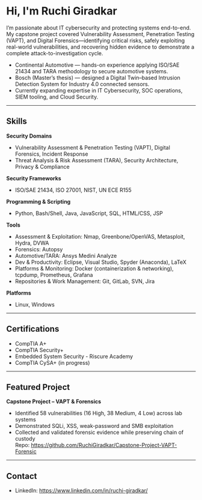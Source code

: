 # Hi, I'm Ruchi Giradkar

I’m passionate about IT cybersecurity and protecting systems end-to-end.  
My capstone project covered Vulnerability Assessment, Penetration Testing (VAPT), and Digital Forensics—identifying critical risks, safely exploiting real-world vulnerabilities, and recovering hidden evidence to demonstrate a complete attack-to-investigation cycle.

- Continental Automotive — hands-on experience applying ISO/SAE 21434 and TARA methodology to secure automotive systems.
- Bosch (Master’s thesis) — designed a Digital Twin–based Intrusion Detection System for Industry 4.0 connected sensors.
- Currently expanding expertise in IT Cybersecurity, SOC operations, SIEM tooling, and Cloud Security.

---

## Skills

**Security Domains**
- Vulnerability Assessment & Penetration Testing (VAPT), Digital Forensics, Incident Response
- Threat Analysis & Risk Assessment (TARA), Security Architecture, Privacy & Compliance

**Security Frameworks**
- ISO/SAE 21434, ISO 27001, NIST, UN ECE R155

**Programming & Scripting**
- Python, Bash/Shell, Java, JavaScript, SQL, HTML/CSS, JSP

**Tools**
- Assessment & Exploitation: Nmap, Greenbone/OpenVAS, Metasploit, Hydra, DVWA
- Forensics: Autopsy
- Automotive/TARA: Ansys Medini Analyze
- Dev & Productivity: Eclipse, Visual Studio, Spyder (Anaconda), LaTeX
- Platforms & Monitoring: Docker (containerization & networking), tcpdump, Prometheus, Grafana
- Repositories & Work Management: Git, GitLab, SVN, Jira

**Platforms**
- Linux, Windows

---

## Certifications
- CompTIA A+
- CompTIA Security+
- Embedded System Security - Riscure Academy
- CompTIA CySA+ (in progress)

---

## Featured Project
**Capstone Project – VAPT & Forensics**  
- Identified 58 vulnerabilities (16 High, 38 Medium, 4 Low) across lab systems  
- Demonstrated SQLi, XSS, weak-password and SMB exploitation  
- Collected and validated forensic evidence while preserving chain of custody  
Repo: https://github.com/RuchiGiradkar/Capstone-Project-VAPT-Forensic

---

## Contact
- LinkedIn: https://www.linkedin.com/in/ruchi-giradkar/

